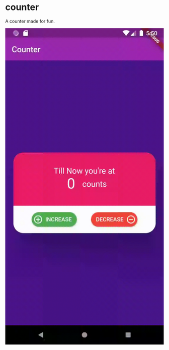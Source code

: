 # counter

A counter made for fun.

![Screenshot](https://github.com/sxillocc/Hands-on-with-Flutter/blob/master/counter/assets/counter.gif)
